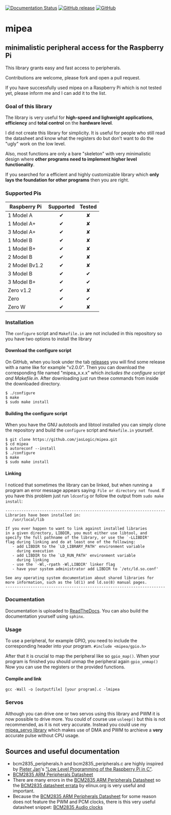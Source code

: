 [![Documentation Status](https://readthedocs.org/projects/mipea/badge/?version=latest)](https://mipea.readthedocs.io/en/latest/?badge=latest)
[![GitHub release](https://img.shields.io/github/release/jasLogic/mipea.svg)](https://github.com/jasLogic/mipea/releases)
[![GitHub](https://img.shields.io/github/license/jasLogic/mipea.svg?color=informational)](LICENSE.md)

# mipea

## minimalistic peripheral access for the Raspberry Pi

This library grants easy and fast access to peripherals.

Contributions are welcome, please fork and open a pull request.

If you have successfully used mipea on a Raspberry Pi which is not tested yet, please inform me and I can add it to the list.

### Goal of this library
The library is very useful for **high-speed and lighweight applications**,
**efficiency** and **total control** on the **hardware level**.


I did not create this library for simplicity. It is useful for people
who still read the datasheet and know what the registers do but don't
want to do the "ugly" work on the low level.

Also, most functions are only a bare "skeleton" with very minimalistic design
where **other programs need to implement higher level functionality**.

If you searched for a efficient and highly customizable library which
**only lays the foundation for other programs** then you are right.

### Supported Pis
| Raspberry Pi  | Supported | Tested |
|---------------|:---------:|:------:|
| 1 Model A     | ✔︎         | ✘      |
| 1 Model A+    | ✔︎         | ✘      |
| 3 Model A+    | ✔︎         | ✘      |
| 1 Model B     | ✔︎         | ✘      |
| 1 Model B+    | ✔︎         | ✘      |
| 2 Model B     | ✔︎         | ✘      |
| 2 Model Bv1.2 | ✔︎         | ✘      |
| 3 Model B     | ✔︎         | ✔︎      |
| 3 Model B+    | ✔︎         | ✔︎      |
| Zero v1.2     | ✔︎         | ✘      |
| Zero          | ✔︎         | ✔︎      |
| Zero W        | ✔︎         | ✘      |

### Installation

The `configure` script and `Makefile.in` are not included in this repository so
you have two options to install the library

#### Download the configure script
On GitHub, when you look under the tab [releases](https://github.com/jasLogic/mipea/releases)
you will find some release with a name like for example "v2.0.0".
Then you can download the corresponding file named "mipea_x.x.x"
which *includes the configure script and Makefile.in*.
After downloading just run these commands from inside the downloaded directory.
```
$ ./configure
$ make
$ sudo make install
```

#### Building the configure script
When you have the GNU autotools and libtool installed you can simply clone the
repository and build the `configure` script and `Makefile.in` yourself.
```
$ git clone https://github.com/jasLogic/mipea.git
$ cd mipea
$ autoreconf --install
$ ./configure
$ make
$ sudo make install
```

#### Linking
I noticed that sometimes the library can be linked, but when running a program
an error message appears saying: `File or directory not found`. If you have
this problem just run `ldconfig` or follow the output from `sudo make install`:

```
----------------------------------------------------------------------
Libraries have been installed in:
   /usr/local/lib

If you ever happen to want to link against installed libraries
in a given directory, LIBDIR, you must either use libtool, and
specify the full pathname of the library, or use the `-LLIBDIR'
flag during linking and do at least one of the following:
   - add LIBDIR to the `LD_LIBRARY_PATH' environment variable
     during execution
   - add LIBDIR to the `LD_RUN_PATH' environment variable
     during linking
   - use the `-Wl,-rpath -Wl,LIBDIR' linker flag
   - have your system administrator add LIBDIR to `/etc/ld.so.conf'

See any operating system documentation about shared libraries for
more information, such as the ld(1) and ld.so(8) manual pages.
----------------------------------------------------------------------
```

### Documentation

Documentation is uploaded to [ReadTheDocs](https://mipea.readthedocs.io).
You can also build the documentation yourself using `sphinx`.

### Usage

To use a peripheral, for example GPIO, you need to include the corresponding header into your program.
`#include <mipea/gpio.h>`

After that it is crucial to map the peripheral like so `gpio_map()`. When your program is finished you should unmap the peripheral again `gpio_unmap()`
Now you can use the registers or the provided functions.

#### Compile and link
`gcc -Wall -o [outputfile] [your program].c -lmipea`

### Servos
Although you can drive one or two servos using this library and PWM it is now
possible to drive more. You could of course use `usleep()` but this is
not recommended, as it is not very accurate. Instead you could use my
[mipea_servo library](https://github.com/jasLogic/mipea_servo)
which makes use of DMA and PWM to archieve a **very** accurate pulse
without CPU usage.

## Sources and useful documentation

* bcm2835_peripherals.h and bcm2835_peripherals.c are highly inspired by [Pieter Jan](http://pieter-jan.com/)'s ["Low Level Programming of the Raspberry Pi in C"](http://pieter-jan.com/node/15).
* [BCM2835 ARM Peripherals Datasheet](https://www.raspberrypi.org/app/uploads/2012/02/BCM2835-ARM-Peripherals.pdf)
* There are many errors in the [BCM2835 ARM Peripherals Datasheet](https://www.raspberrypi.org/app/uploads/2012/02/BCM2835-ARM-Peripherals.pdf) so the [BCM2835 datasheet errata](https://elinux.org/BCM2835_datasheet_errata) by elinux.org is very useful and important.
* Because the [BCM2835 ARM Peripherals Datasheet](https://www.raspberrypi.org/app/uploads/2012/02/BCM2835-ARM-Peripherals.pdf) for some reason does not feature the PWM and PCM clocks, there is this very useful datasheet snippet: [BCM2835 Audio clocks](https://www.scribd.com/doc/127599939/BCM2835-Audio-clocks)

